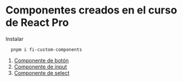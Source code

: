 # Componentes creados en el curso de React Pro

Instalar 

```
  pnpm i fi-custom-components
```

1. [Componente de botón](#boton)
1. [Componente de input](#input)
1. [Componente de select](#select)